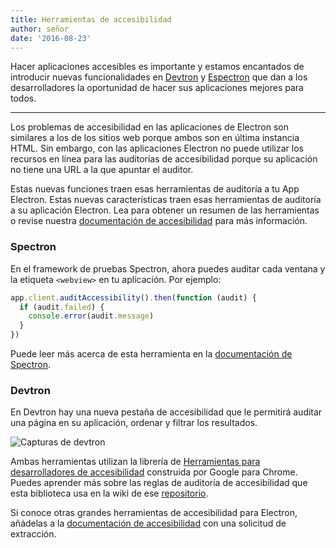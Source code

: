 ```yaml
---
title: Herramientas de accesibilidad
author: señor
date: '2016-08-23'
---
```


Hacer aplicaciones accesibles es importante y estamos encantados de introducir nuevas funcionalidades en [Devtron](https://electronjs.org/devtron) y [Espectron](https://electronjs.org/spectron) que dan a los desarrolladores la oportunidad de hacer sus aplicaciones mejores para todos.

---

Los problemas de accesibilidad en las aplicaciones de Electron son similares a los de los sitios web porque ambos son en última instancia HTML. Sin embargo, con las aplicaciones Electron no puede utilizar los recursos en línea para las auditorías de accesibilidad porque su aplicación no tiene una URL a la que apuntar el auditor.

Estas nuevas funciones traen esas herramientas de auditoría a tu App Electron. Estas nuevas características traen esas herramientas de auditoría a su aplicación Electron. Lea para obtener un resumen de las herramientas o revise nuestra [documentación de accesibilidad](https://electronjs.org/docs/tutorial/accessibility/) para más información.

### Spectron

En el framework de pruebas Spectron, ahora puedes auditar cada ventana y la etiqueta `<webview>` en tu aplicación. Por ejemplo:

```javascript
app.client.auditAccessibility().then(function (audit) {
  if (audit.failed) {
    console.error(audit.message)
  }
})
```

Puede leer más acerca de esta herramienta en la [documentación de Spectron](https://github.com/electron/spectron#accessibility-testing).

### Devtron

En Devtron hay una nueva pestaña de accesibilidad que le permitirá auditar una página en su aplicación, ordenar y filtrar los resultados.

![Capturas de devtron](https://cloud.githubusercontent.com/assets/1305617/17156618/9f9bcd72-533f-11e6-880d-389115f40a2a.png)

Ambas herramientas utilizan la librería de [Herramientas para desarrolladores de accesibilidad](https://github.com/GoogleChrome/accessibility-developer-tools) construida por Google para Chrome. Puedes aprender más sobre las reglas de auditoría de accesibilidad que esta biblioteca usa en la wiki de ese [repositorio](https://github.com/GoogleChrome/accessibility-developer-tools/wiki/Audit-Rules).

Si conoce otras grandes herramientas de accesibilidad para Electron, añádelas a la [documentación de accesibilidad](https://electronjs.org/docs/tutorial/accessibility/) con una solicitud de extracción.

